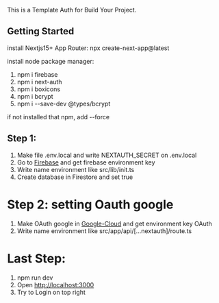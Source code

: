 This is a Template Auth for Build Your Project.

## Getting Started

install Nextjs15+ App Router:
npx create-next-app@latest

install node package manager:

1. npm i firebase
2. npm i next-auth
3. npm i boxicons
4. npm i bcrypt
5. npm i --save-dev @types/bcrypt
   
if not installed that npm, add --force

## Step 1:
1. Make file .env.local and write NEXTAUTH_SECRET on .env.local
2. Go to [Firebase](https://firebase.google.com) and get firebase environment key 
3. Write name environment like src/lib/init.ts
4. Create database in Firestore and set true

# Step 2: setting Oauth google
1. Make OAuth google in [Google-Cloud]([https://firebase.google.com](https://console.cloud.google.com/)) and get environment key OAuth
2. Write name environment like src/app/api/[...nextauth]/route.ts

# Last Step:
1. npm run dev
2. Open [http://localhost:3000](http://localhost:3000)
3. Try to Login on top right
